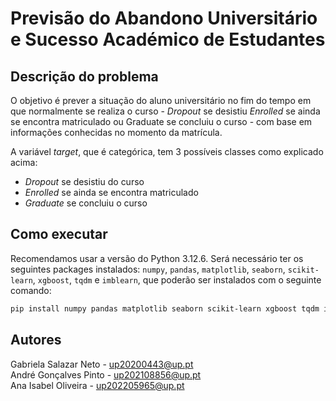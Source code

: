 # Previsão do Abandono Universitário e Sucesso Académico de Estudantes​

## Descrição do problema
O objetivo é prever a situação do aluno universitário no fim do tempo em que normalmente se realiza o curso - *Dropout* se desistiu *Enrolled* se ainda se encontra matriculado ou Graduate se concluiu o curso - com base em informações conhecidas no momento da matrícula.

A variável *target*, que é categórica, tem 3 possíveis classes como explicado acima: 
- *Dropout* se desistiu do curso
- *Enrolled* se ainda se encontra matriculado
- *Graduate* se concluiu o curso

## Como executar
Recomendamos usar a versão do Python 3.12.6.
Será necessário ter os seguintes packages instalados: `numpy`, `pandas`, `matplotlib`, `seaborn`, `scikit-learn`, `xgboost`, `tqdm` e `imblearn`, que poderão ser instalados com o seguinte comando:

```bash
pip install numpy pandas matplotlib seaborn scikit-learn xgboost tqdm imblearn
```

## Autores
Gabriela Salazar Neto - up20200443@up.pt​ <br>
André Gonçalves Pinto - up202108856@up.pt​ <br>
Ana Isabel Oliveira - up202205965@up.pt <br>